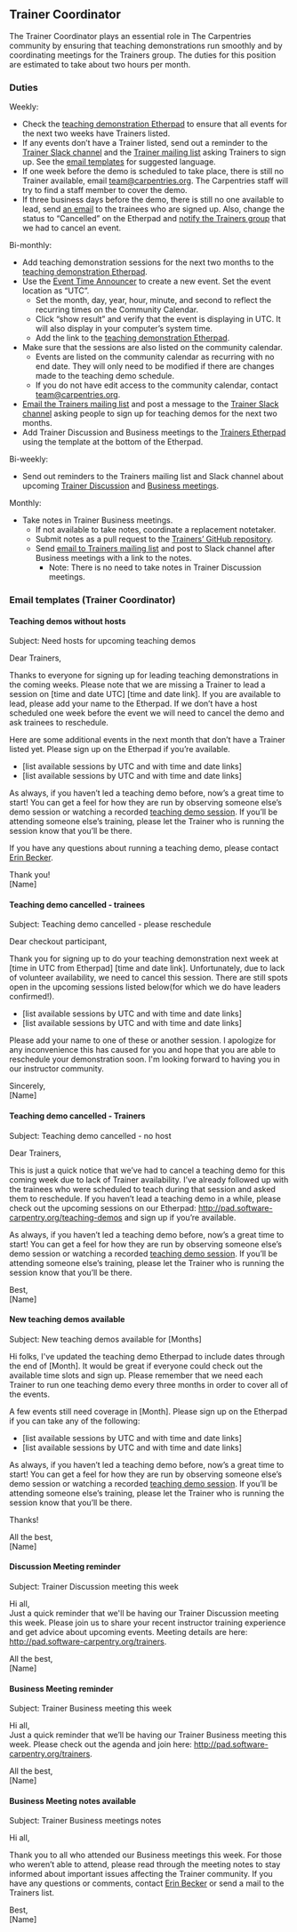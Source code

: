 ## Trainer Coordinator

The Trainer Coordinator plays an essential role in The Carpentries community by ensuring that teaching demonstrations run smoothly and by coordinating meetings for the Trainers group. The duties for this position are estimated to take about two hours per month.

### Duties

Weekly:
- Check the [teaching demonstration Etherpad](http://pad.software-carpentry.org/teaching-demos) to ensure that all events for the next two weeks have Trainers listed. 
- If any events don’t have a Trainer listed, send out a reminder to the [Trainer Slack channel](https://swcarpentry.slack.com/messages/G7A6ED1SA/details/) and the [Trainer mailing list](mailto:trainers@lists.carpentries.org) asking Trainers to sign up. See the [email templates](#teaching-demos-without-hosts) for suggested language.
- If one week before the demo is scheduled to take place, there is still no Trainer available, email [team@carpentries.org](mailto:team@carpentries.org). The Carpentries staff will try to find a staff member to cover the demo.
- If three business days before the demo, there is still no one available to lead, send [an email](#teaching-demo-cancelled-trainees) to the trainees who are signed up. Also, change the status to “Cancelled” on the Etherpad and [notify the Trainers group](#teaching-demo-cancelled-trainers) that we had to cancel an event.

Bi-monthly:
- Add teaching demonstration sessions for the next two months to the [teaching demonstration Etherpad](http://pad.software-carpentry.org/teaching-demos). 
- Use the [Event Time Announcer](https://www.timeanddate.com/worldclock/fixedform.html) to create a new event. Set the event location as “UTC”. 
  - Set the month, day, year, hour, minute, and second to reflect the recurring times on the Community Calendar. 
  - Click “show result” and verify that the event is displaying in UTC. It will also display in your computer’s system time. 
  - Add the link to the [teaching demonstration Etherpad](http://pad.software-carpentry.org/teaching-demos).
- Make sure that the sessions are also listed on the community calendar. 
  - Events are listed on the community calendar as recurring with no end date. They will only need to be modified if there are changes made to the teaching demo schedule.
  - If you do not have edit access to the community calendar, contact [team@carpentries.org](mailto:team@carpentries.org).
- [Email the Trainers mailing list](#teaching-demos-without-hosts) and post a message to the [Trainer Slack channel](#new-teaching-demos-available) asking people to sign up for teaching demos for the next two months. 
- Add Trainer Discussion and Business meetings to the [Trainers Etherpad](http://pad.software-carpentry.org/trainers-backup) using the template at the bottom of the Etherpad. 

Bi-weekly:
- Send out reminders to the Trainers mailing list and Slack channel about upcoming [Trainer Discussion](#discussion-meeting-reminder) and [Business meetings](#business-meeting-reminder).

Monthly:
- Take notes in Trainer Business meetings. 
  - If not available to take notes, coordinate a replacement notetaker. 
  - Submit notes as a pull request to the [Trainers’ GitHub repository](https://github.com/carpentries/trainers/tree/master/minutes).
  - Send [email to Trainers mailing list](#business-meeting-notes-available) and post to Slack channel after Business meetings with a link to the notes.
    - Note: There is no need to take notes in Trainer Discussion meetings.

### Email templates (Trainer Coordinator) 

#### Teaching demos without hosts

Subject: Need hosts for upcoming teaching demos

Dear Trainers, 

Thanks to everyone for signing up for leading teaching demonstrations in the coming weeks. Please note that we are missing a Trainer to lead a session on [time and date UTC] [time and date link]. If you are available to lead, please add your name to the Etherpad. If we don’t have a host scheduled one week before the event we will need to cancel the demo and ask trainees to reschedule. 

Here are some additional events in the next month that don’t have a Trainer listed yet. Please sign up on the Etherpad if you’re available.

- [list available sessions by UTC and with time and date links] 
- [list available sessions by UTC and with time and date links]

As always, if you haven’t led a teaching demo before, now’s a great time to start! You can get a feel for how they are run by observing someone else’s demo session or watching a recorded [teaching demo session](https://www.youtube.com/watch?v=FFO2cq-3PPg). If you’ll be attending someone else’s training, please let the Trainer who is running the session know that you’ll be there. 

If you have any questions about running a teaching demo, please contact [Erin Becker](mailto:ebecker@carpentries.org).

Thank you!  
[Name]


#### Teaching demo cancelled - trainees
Subject: Teaching demo cancelled - please reschedule

Dear checkout participant,

Thank you for signing up to do your teaching demonstration next week at [time in UTC from Etherpad] [time and date link]. Unfortunately, due to lack of volunteer availability, we need to cancel this session. There are still spots open in the upcoming sessions listed below(for which we do have leaders confirmed!).

- [list available sessions by UTC and with time and date links]
- [list available sessions by UTC and with time and date links]

Please add your name to one of these or another session. I apologize for any inconvenience this has caused for you and hope that you are able to reschedule your demonstration soon. I'm looking forward to having you in our instructor community.

Sincerely,  
[Name]

#### Teaching demo cancelled - Trainers
Subject: Teaching demo cancelled - no host

Dear Trainers, 

This is just a quick notice that we’ve had to cancel a teaching demo for this coming week due to lack of Trainer availability. I’ve already followed up with the trainees who were scheduled to teach during that session and asked them to reschedule. If you haven’t lead a teaching demo in a while, please check out the upcoming sessions on our Etherpad: http://pad.software-carpentry.org/teaching-demos and sign up if you’re available.

As always, if you haven’t led a teaching demo before, now’s a great time to start! You can get a feel for how they are run by observing someone else’s demo session or watching a recorded [teaching demo session](https://www.youtube.com/watch?v=FFO2cq-3PPg). If you’ll be attending someone else’s training, please let the Trainer who is running the session know that you’ll be there. 

Best,  
[Name]


#### New teaching demos available
Subject: New teaching demos available for [Months]

Hi folks,
I've updated the teaching demo Etherpad to include dates through the end of [Month]. It would be great if everyone could check out the available time slots and sign up. Please remember that we need each Trainer to run one teaching demo every three months in order to cover all of the events.

A few events still need coverage in [Month]. Please sign up on the Etherpad if you can take any of the following: 

- [list available sessions by UTC and with time and date links]
- [list available sessions by UTC and with time and date links]

As always, if you haven’t led a teaching demo before, now’s a great time to start! You can get a feel for how they are run by observing someone else’s demo session or watching a recorded [teaching demo session](https://www.youtube.com/watch?v=FFO2cq-3PPg). If you’ll be attending someone else’s training, please let the Trainer who is running the session know that you’ll be there. 

Thanks!

All the best,  
[Name]

#### Discussion Meeting reminder
Subject: Trainer Discussion meeting this week

Hi all,  
Just a quick reminder that we'll be having our Trainer Discussion meeting this week. Please join us to share your recent instructor training experience and get advice about upcoming events. Meeting details are here: http://pad.software-carpentry.org/trainers.

All the best,  
[Name]

#### Business Meeting reminder
Subject: Trainer Business meeting this week

Hi all,  
Just a quick reminder that we’ll be having our Trainer Business meeting this week. Please check out the agenda and join here: http://pad.software-carpentry.org/trainers.

All the best,  
[Name]

#### Business Meeting notes available
Subject: Trainer Business meetings notes

Hi all,

Thank you to all who attended our Business meetings this week. For those who weren’t able to attend, please read through the meeting notes to stay informed about important issues affecting the Trainer community. If you have any questions or comments, contact [Erin Becker](mailto:ebecker@carpentries.org) or send a mail to the Trainers list.

Best,  
[Name]

